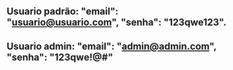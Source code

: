 ## Usuario padrão: "email": "usuario@usuario.com", "senha": "123qwe123".
## Usuario admin: "email": "admin@admin.com", "senha": "123qwe!@#"
